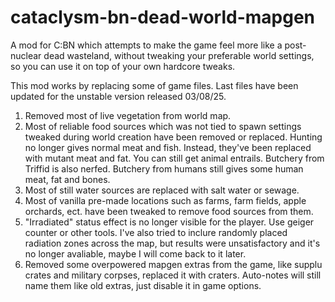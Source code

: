 # cataclysm-bn-dead-world-mapgen
A mod for C:BN which attempts to make the game feel more like a post-nuclear dead wasteland, without tweaking your preferable world settings, so you can use it on top of your own hardcore tweaks.

This mod works by replacing some of game files. Last files have been updated for the unstable version released 03/08/25. 

1) Removed most of live vegetation from world map.
2) Most of reliable food sources which was not tied to spawn settings tweaked during world creation have been removed or replaced. Hunting no longer gives normal meat and fish. Instead, they've been replaced with mutant meat and fat. You can still get animal entrails. Butchery from Triffid is also nerfed. Butchery from humans still gives some human meat, fat and bones. 
3) Most of still water sources are replaced with salt water or sewage.
4) Most of vanilla pre-made locations such as farms, farm fields, apple orchards, ect. have been tweaked to remove food sources from them.
5) "Irradiated" status effect is no longer visible for the player. Use geiger counter or other tools. I've also tried to inclure randomly placed radiation zones across the map, but results were unsatisfactory and it's no longer avaliable, maybe I will come back to it later.
6) Removed some overpowered mapgen extras from the game, like supplu crates and military corpses, replaced it with craters. Auto-notes will still name them like old extras, just disable it in game options.
